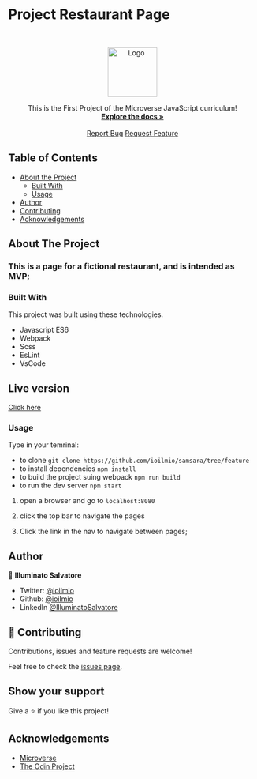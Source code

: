 # Project Restaurant Page

<br />
<p align="center">
  <a href="https://github.com/ioilmio/samsara">
    <img src="microverse-logo.webp" alt="Logo" width="100" height="100">
  </a>

  <p align="center">
    This is the First Project of the Microverse JavaScript curriculum!
    <br />
    <a href="https://github.com/ioilmio/samsara"><strong>Explore the docs »</strong></a>
    <br />
    <br />
    <a href="https://github.com/ioilmio/samsara/issues">Report Bug</a>
    <a href="https://github.com/ioilmio/samsara/issues">Request Feature</a>
  </p>
</p>


## Table of Contents

* [About the Project](#about-the-project)
  * [Built With](#built-with)
  * [Usage](#usage)
* [Author](#author)
* [Contributing](#contributing)
* [Acknowledgements](#acknowledgements)

## About The Project

### This is a page for a fictional restaurant, and is intended as MVP;


### Built With
This project was built using these technologies.
* Javascript ES6
* Webpack
* Scss
* EsLint
* VsCode

## Live version 
  [Click here](https://rawcdn.githack.com/ioilmio/samsara/170c0e09a84dad792c46d4cc232e14ba9931966e/dist/index.html)

### Usage
  Type in your temrinal:
 * to clone `git clone https://github.com/ioilmio/samsara/tree/feature`
 * to install dependencies `npm install`
 * to build the project suing webpack `npm run build`
 * to run the dev server `npm start`

1. open a browser and go to `localhost:8080`
2. click the top bar to navigate the pages


1. Click the link in the nav to navigate between pages;


## Author

👤 **Illuminato Salvatore** 
- Twitter: [@ioilmio](https://twitter.com/ioilmio) 
- Github: [@ioilmio](https://github.com/ioilmio) 
- LinkedIn [@IlluminatoSalvatore](https://www.linkedin.com/in/illuminato-salvatore/)

## 🤝 Contributing

Contributions, issues and feature requests are welcome!

Feel free to check the [issues page](https://github.com/ioilmio/samsara/issues).

## Show your support

Give a ⭐️ if you like this project!


## Acknowledgements
* [Microverse](https://www.microverse.org/)
* [The Odin Project](https://www.theodinproject.com/)
